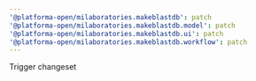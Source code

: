 ```yaml
---
'@platforma-open/milaboratories.makeblastdb': patch
'@platforma-open/milaboratories.makeblastdb.model': patch
'@platforma-open/milaboratories.makeblastdb.ui': patch
'@platforma-open/milaboratories.makeblastdb.workflow': patch
---
```


Trigger changeset
